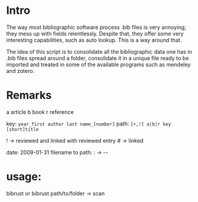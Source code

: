# Intro

The way most bibliographic software process .bib files is very annoying; they mess up with fields relentlessly. Despite that, they offer some very interesting capabilities, such as auto lookup. This is a way around that.

The idea of this script is to consolidate all the bibliographic data one has in .bib files spread around a folder, consolidate it in a unique file ready to be imported and treated in some of the available programs such as mendeley and zotero.



# Remarks
a article
b book
r reference

key: `year_first author last name_[number]`
path: `[+,!] a|b|r key [short]title`

\! -> reviewed and linked with reviewed entry
\# -> linked

date: 2009-01-31
filename to path:
  : -> --

# usage:
  bibrust or bibrust path/to/folder -> scan
